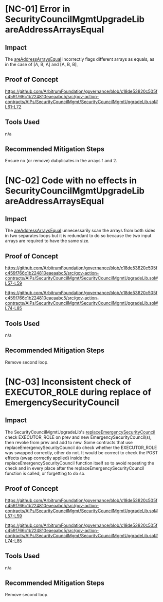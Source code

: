 # [NC-01] Error in SecurityCouncilMgmtUpgradeLib areAddressArraysEqual
## Impact
The [areAddressArraysEqual](https://github.com/ArbitrumFoundation/governance/blob/c18de53820c505fc459f766c1b224810eaeaabc5/src/gov-action-contracts/AIPs/SecurityCouncilMgmt/SecurityCouncilMgmtUpgradeLib.sol#L52-L88) incorrectly flags different arrays as equals, as in the case of [A, B, A] and [A, B, B],

## Proof of Concept
https://github.com/ArbitrumFoundation/governance/blob/c18de53820c505fc459f766c1b224810eaeaabc5/src/gov-action-contracts/AIPs/SecurityCouncilMgmt/SecurityCouncilMgmtUpgradeLib.sol#L61-L72

## Tools Used
n/a

## Recommended Mitigation Steps
Ensure no (or remove) dubplicates in the arrays 1 and 2.

# [NC-02] Code with no effects in SecurityCouncilMgmtUpgradeLib areAddressArraysEqual
## Impact
The [areAddressArraysEqual](https://github.com/ArbitrumFoundation/governance/blob/c18de53820c505fc459f766c1b224810eaeaabc5/src/gov-action-contracts/AIPs/SecurityCouncilMgmt/SecurityCouncilMgmtUpgradeLib.sol#L52-L88) unnecessarily scan the arrays from both sides in two separates loops but it is redundant to do so because the two input arrays are required to have the same size.

## Proof of Concept
https://github.com/ArbitrumFoundation/governance/blob/c18de53820c505fc459f766c1b224810eaeaabc5/src/gov-action-contracts/AIPs/SecurityCouncilMgmt/SecurityCouncilMgmtUpgradeLib.sol#L57-L59

https://github.com/ArbitrumFoundation/governance/blob/c18de53820c505fc459f766c1b224810eaeaabc5/src/gov-action-contracts/AIPs/SecurityCouncilMgmt/SecurityCouncilMgmtUpgradeLib.sol#L74-L85

## Tools Used
n/a

## Recommended Mitigation Steps
Remove second loop.

# [NC-03] Inconsistent check of EXECUTOR_ROLE during replace of EmergencySecurityCouncil
## Impact
The SecurityCouncilMgmtUpgradeLib's [replaceEmergencySecurityCouncil](https://github.com/ArbitrumFoundation/governance/blob/c18de53820c505fc459f766c1b224810eaeaabc5/src/gov-action-contracts/AIPs/SecurityCouncilMgmt/SecurityCouncilMgmtUpgradeLib.sol#L8) check EXECUTOR_ROLE on prev and new EmergencySecurityCouncil(s), then revoke from prev and add to new. Some contracts that use replaceEmergencySecurityCouncil do check whether the EXECUTOR_ROLE was swapped correctly, other do not. It would be correct to check the POST effects (swap correctly applied) inside the replaceEmergencySecurityCouncil function itself so to avoid repesting the check and in every place after the replaceEmergencySecurityCouncil function is called, or forgetting to do so.

## Proof of Concept
https://github.com/ArbitrumFoundation/governance/blob/c18de53820c505fc459f766c1b224810eaeaabc5/src/gov-action-contracts/AIPs/SecurityCouncilMgmt/SecurityCouncilMgmtUpgradeLib.sol#L57-L59

https://github.com/ArbitrumFoundation/governance/blob/c18de53820c505fc459f766c1b224810eaeaabc5/src/gov-action-contracts/AIPs/SecurityCouncilMgmt/SecurityCouncilMgmtUpgradeLib.sol#L74-L85

## Tools Used
n/a

## Recommended Mitigation Steps
Remove second loop.